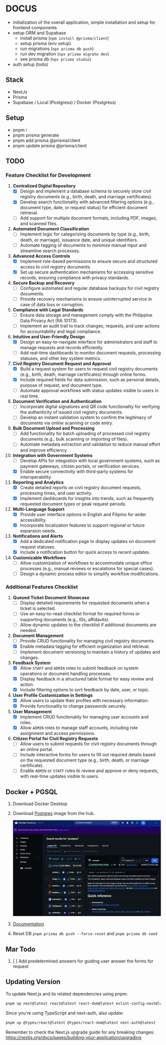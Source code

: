 # DOCUS

- initialization of the overall application, simple installation and setup for frontend components
- setup ORM and Supabase
  - install prisma (`npm install @prisma/client`)
  - setup prisma (env setup)
  - run migrations (`npx prisma db push`)
  - run dev migration (`npx prisma migrate dev`)
  - see prisma db (`npx prisma studio`)
- auth setup (todo)

## Stack

- NextJs
- Prisma
- Supabase / Local (Postgress) / Docker (Postgress)

## Setup

- pnpm i
- pnpm prisma generate
- pnpm add prisma @prisma/client
- pnpm update prisma @prisma/client

## TODO

### Feature Checklist for Development

1. **Centralized Digital Repository**
   - [x] Design and implement a database schema to securely store civil registry documents (e.g., birth, death, and marriage certificates).
   - [x] Develop search functionality with advanced filtering options (e.g., document type, date, or request status) for efficient document retrieval.
   - [ ] Add support for multiple document formats, including PDF, images, and scanned files.

2. **Automated Document Classification**
   - [ ] Implement logic for categorizing documents by type (e.g., birth, death, or marriage), issuance date, and unique identifiers.
   - [ ] Automate tagging of documents to minimize manual input and streamline search processes.

3. **Advanced Access Controls**
   - [x] Implement role-based permissions to ensure secure and structured access to civil registry documents.
   - [x] Set up secure authentication mechanisms for accessing sensitive records, ensuring compliance with privacy standards.

4. **Secure Backup and Recovery**
   - [ ] Configure automated and regular database backups for civil registry documents.
   - [ ] Provide recovery mechanisms to ensure uninterrupted service in case of data loss or corruption.

5. **Compliance with Legal Standards**
   - [ ] Ensure data storage and management comply with the Philippine Data Privacy Act (RA 10173).
   - [ ] Implement an audit trail to track changes, requests, and user actions for accountability and legal compliance.

6. **Intuitive and User-Friendly Design**
   - [x] Design an easy-to-navigate interface for administrators and staff to manage requests and records efficiently.
   - [ ] Add real-time dashboards to monitor document requests, processing statuses, and other key system metrics.

7. **Civil Registry Document Request and Approval**
   - [x] Build a request system for users to request civil registry documents (e.g., birth, death, marriage certificates) through online forms.
   - [x] Include required fields for data submission, such as personal details, purpose of request, and document type.
   - [ ] Automate approval workflows with status updates visible to users in real time.

8. **Document Verification and Authentication**
   - [ ] Incorporate digital signatures and QR code functionality for verifying the authenticity of issued civil registry documents.
   - [ ] Develop an instant validation system to confirm the legitimacy of documents via online scanning or code entry.

9. **Bulk Document Upload and Processing**
   - [ ] Add functionality for batch uploading of processed civil registry documents (e.g., bulk scanning or importing of files).
   - [ ] Automate metadata extraction and validation to reduce manual effort and improve efficiency.

10. **Integration with Government Systems**
    - [ ] Develop APIs for integration with local government systems, such as payment gateways, citizen portals, or verification services.
    - [x] Enable secure connectivity with third-party systems for interoperability.

11. **Reporting and Analytics**
    - [x] Create detailed reports on civil registry document requests, processing times, and user activity.
    - [x] Implement dashboards for insights into trends, such as frequently requested document types or peak request periods.

12. **Multi-Language Support**
    - [x] Provide user interface options in English and Filipino for wider accessibility.
    - [x] Incorporate localization features to support regional or future expansion needs.

13. **Notifications and Alerts**
    - [x] Add a dedicated notification page to display updates on document request statuses.
    - [x] Include a notification button for quick access to recent updates.

14. **Customizable Workflows**
    - [ ] Allow customization of workflows to accommodate unique office processes (e.g., manual reviews or escalations for special cases).
    - [ ] Design a dynamic process editor to simplify workflow modifications.

### Additional Features Checklist

1. **Queued Ticket Document Showcase**
   - [ ] Display detailed requirements for requested documents when a ticket is selected.
   - [ ] Use an easy-to-read checklist format for required forms or supporting documents (e.g., IDs, affidavits).
   - [ ] Allow dynamic updates to the checklist if additional documents are needed.

2. **Document Management**
   - [ ] Provide CRUD functionality for managing civil registry documents.
   - [x] Enable metadata tagging for efficient organization and retrieval.
   - [ ] Implement document versioning to maintain a history of updates and changes.

3. **Feedback System**
   - [x] Allow `STAFF` and `ADMIN` roles to submit feedback on system operations or document handling processes.
   - [x] Display feedback in a structured table format for easy review and action.
   - [x] Include filtering options to sort feedback by date, user, or topic.

4. **User Profile Customization in Settings**
   - [x] Allow users to update their profiles with necessary information.
   - [x] Provide functionality to change passwords securely.

5. **User Management**
   - [x] Implement CRUD functionality for managing user accounts and roles.
   - [x] Allow `ADMIN` roles to manage staff accounts, including role assignment and access permissions.

6. **Citizen Portal for Civil Registry Requests**
   - [ ] Allow users to submit requests for civil registry documents through an online portal.
   - [ ] Include interactive forms for users to fill out required details based on the requested document type (e.g., birth, death, or marriage certificate).
   - [ ] Enable `ADMIN` or `STAFF` roles to review and approve or deny requests, with real-time updates visible to users.

## Docker + PGSQL

1. Download Docker Desktop
2. Download [Postgres](https://hub.docker.com/_/postgres) image from the hub.

   ![alt text](./public//documentation//pg-dl.png)

3. [Documentation](https://www.docker.com/blog/how-to-use-the-postgres-docker-official-image/)
4. Reset DB `pnpm prisma db push --force-reset` and `pnpm prisma db seed`

## Mar Todo

1. [ ] Add predetermined answers for guiding user answer the forms for request

## Updating Version

To update Next.js and its related dependencies using pnpm:

```bash
pnpm up next@latest react@latest react-dom@latest eslint-config-next@latest
```

Since you're using TypeScript and next-auth, also update:

```bash
pnpm up @types/react@latest @types/react-dom@latest next-auth@latest
```

Remember to check the Next.js upgrade guide for any breaking changes: <https://nextjs.org/docs/pages/building-your-application/upgrading>
